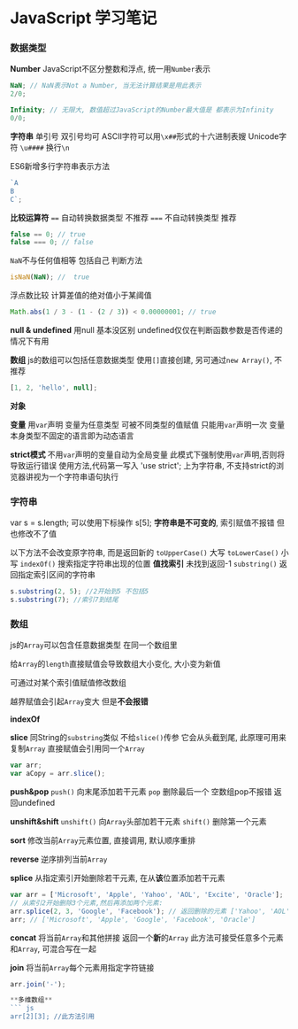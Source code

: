 JavaScript 学习笔记
==========

### 数据类型

**Number**
JavaScript不区分整数和浮点, 统一用`Number`表示
``` js
NaN; // NaN表示Not a Number, 当无法计算结果是用此表示
2/0;

Infinity; // 无限大, 数值超过JavaScript的Number最大值是 都表示为Infinity
0/0;
```

**字符串**
单引号 双引号均可
ASCII字符可以用`\x##`形式的十六进制表嫂
Unicode字符 `\u####`
换行`\n`

ES6新增多行字符串表示方法
``` js
`A
B
C`;
```

**比较运算符**
`==` 自动转换数据类型 不推荐
`===` 不自动转换类型 推荐
``` js
false == 0; // true
false === 0; // false
```

`NaN`不与任何值相等 包括自己
判断方法
``` js
isNaN(NaN); //  true
```

浮点数比较 计算差值的绝对值小于某阈值
``` js
Math.abs(1 / 3 - (1 - (2 / 3)) < 0.00000001; // true
```

**null & undefined**
用null 基本没区别
undefined仅仅在判断函数参数是否传递的情况下有用

**数组**
js的数组可以包括任意数据类型
使用`[]`直接创建, 另可通过`new Array()`, 不推荐
``` js
[1, 2, 'hello', null];
```

**对象**


**变量**
用`var`声明
变量为任意类型 可被不同类型的值赋值
只能用`var`声明一次
变量本身类型不固定的语言即为动态语言

**strict模式**
不用`var`声明的变量自动为全局变量
此模式下强制使用`var`声明,否则将导致运行错误
使用方法,代码第一写入
'use strict';
上为字符串, 不支持strict的浏览器讲视为一个字符串语句执行

### 字符串
var s =
s.length;
可以使用下标操作 s[5];
**字符串是不可变的**, 索引赋值不报错 但也修改不了值

以下方法不会改变原字符串, 而是返回新的
`toUpperCase()` 大写
`toLowerCase()` 小写
`indexOf()` 搜索指定字符串出现的位置 **值找索引**
未找到返回-1
`substring()` 返回指定索引区间的字符串
``` js
s.substring(2, 5); //2开始到5 不包括5
s.substring(7); //索引7到结尾
```

### 数组
js的`Array`可以包含任意数据类型 在同一个数组里

给`Array`的`length`直接赋值会导致数组大小变化, 大小变为新值

可通过对某个索引值赋值修改数组

越界赋值会引起`Array`变大 但是**不会报错**

**indexOf**

**slice**
同String的`substring`类似
不给`slice()`传参 它会从头截到尾, 此原理可用来复制`Array`
直接赋值会引用同一个`Array`
``` js
var arr;
var aCopy = arr.slice();
```
**push&pop**
`push()` 向末尾添加若干元素
`pop` 删除最后一个 空数组pop不报错 返回undefined

**unshift&shift**
`unshift()` 向`Array`头部加若干元素
`shift()` 删除第一个元素

**sort**
修改当前`Array`元素位置, 直接调用, 默认顺序重排

**reverse**
逆序排列当前`Array`

**splice**
从指定索引开始删除若干元素, 在从**该**位置添加若干元素
``` js
var arr = ['Microsoft', 'Apple', 'Yahoo', 'AOL', 'Excite', 'Oracle'];
// 从索引2开始删除3个元素,然后再添加两个元素:
arr.splice(2, 3, 'Google', 'Facebook'); // 返回删除的元素 ['Yahoo', 'AOL', 'Excite']
arr; // ['Microsoft', 'Apple', 'Google', 'Facebook', 'Oracle']
```

**concat**
将当前`Array`和其他拼接 返回一个**新**的`Array`
此方法可接受任意多个元素和`Array`, 可混合写在一起

**join**
将当前`Array`每个元素用指定字符链接
``` js
arr.join('-');

**多维数组**
``` js
arr[2][3]; //此方法引用
```
